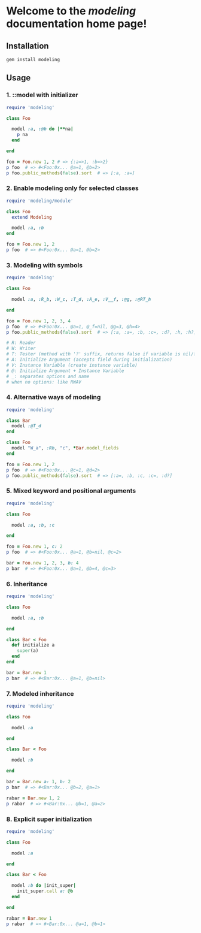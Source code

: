 Welcome to the _modeling_ documentation home page!
===

Installation
---
```
gem install modeling
```

Usage
---
### 1. ::model with initializer
```RUBY
require 'modeling'

class Foo

  model :a, :@b do |**na|
    p na
  end

end

foo = Foo.new 1, 2 # => {:a=>1, :b=>2}
p foo  # => #<Foo:0x... @a=1, @b=2>
p foo.public_methods(false).sort  # => [:a, :a=]
```

### 2. Enable modeling only for selected classes
```RUBY
require 'modeling/module'

class Foo
  extend Modeling

  model :a, :b
end

foo = Foo.new 1, 2
p foo  # => #<Foo:0x... @a=1, @b=2>
```

### 3. Modeling with symbols
```RUBY
require 'modeling'

class Foo

  model :a, :R_b, :W_c, :T_d, :A_e, :V__f, :@g, :@RT_h

end

foo = Foo.new 1, 2, 3, 4
p foo  # => #<Foo:0x... @a=1, @_f=nil, @g=3, @h=4>
p foo.public_methods(false).sort  # => [:a, :a=, :b, :c=, :d?, :h, :h?]

# R: Reader
# W: Writer
# T: Tester (method with '?' suffix, returns false if variable is nil/false, true otherwise)
# A: Initialize Argument (accepts field during initialization)
# V: Instance Variable (create instance variable)
# @: Initialize Argument + Instance Variable
# _: separates options and name
# when no options: like RWAV
```

### 4. Alternative ways of modeling
```RUBY
require 'modeling'

class Bar
  model :@T_d
end

class Foo
  model "W_a", :Rb, "c", *Bar.model_fields
end

foo = Foo.new 1, 2
p foo  # => #<Foo:0x... @c=1, @d=2>
p foo.public_methods(false).sort  # => [:a=, :b, :c, :c=, :d?]
```

### 5. Mixed keyword and positional arguments
```RUBY
require 'modeling'

class Foo

  model :a, :b, :c

end

foo = Foo.new 1, c: 2
p foo  # => #<Foo:0x... @a=1, @b=nil, @c=2>

bar = Foo.new 1, 2, 3, b: 4
p bar  # => #<Foo:0x... @a=1, @b=4, @c=3>
```

### 6. Inheritance
```RUBY
require 'modeling'

class Foo

  model :a, :b

end

class Bar < Foo
  def initialize a
    super(a)
  end
end

bar = Bar.new 1
p bar  # => #<Bar:0x... @a=1, @b=nil>
```

### 7. Modeled inheritance
```RUBY
require 'modeling'

class Foo

  model :a

end

class Bar < Foo

  model :b

end

bar = Bar.new a: 1, b: 2
p bar  # => #<Bar:0x... @b=2, @a=1>

rabar = Bar.new 1, 2
p rabar  # => #<Bar:0x... @b=1, @a=2>
```

### 8. Explicit super initialization
```RUBY
require 'modeling'

class Foo

  model :a

end

class Bar < Foo

  model :b do |init_super|
    init_super.call a: @b
  end

end

rabar = Bar.new 1
p rabar  # => #<Bar:0x... @a=1, @b=1>
```

